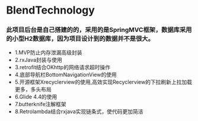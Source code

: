 # BlendTechnology
### 此项目后台是自己搭建的的，采用的是SpringMVC框架，数据库采用的小型H2数据库，因为项目设计到的数据并不是很大。 

* 1.MVP防止内存泄漏高级封装
* 2.rxJava封装与使用
* 3.retrofit结合OKhttp的网络请求超时操作
* 4.底部导航栏BottomNavigationView的使用
* 5.开源框架Xrecyclerview的使用,高效实现Recyclerview的下拉刷新上拉加载更多，多头布局
* 6.Glide 4.4的使用
* 7.butterknife注解框架
* 8.Retrolambda结合rxjava实现链条式，使代码更加简洁

